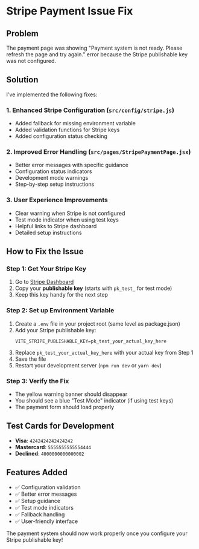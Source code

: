 # Stripe Payment Issue Fix

## Problem
The payment page was showing "Payment system is not ready. Please refresh the page and try again." error because the Stripe publishable key was not configured.

## Solution
I've implemented the following fixes:

### 1. Enhanced Stripe Configuration (`src/config/stripe.js`)
- Added fallback for missing environment variable
- Added validation functions for Stripe keys
- Added configuration status checking

### 2. Improved Error Handling (`src/pages/StripePaymentPage.jsx`)
- Better error messages with specific guidance
- Configuration status indicators
- Development mode warnings
- Step-by-step setup instructions

### 3. User Experience Improvements
- Clear warning when Stripe is not configured
- Test mode indicator when using test keys
- Helpful links to Stripe dashboard
- Detailed setup instructions

## How to Fix the Issue

### Step 1: Get Your Stripe Key
1. Go to [Stripe Dashboard](https://dashboard.stripe.com/apikeys)
2. Copy your **publishable key** (starts with `pk_test_` for test mode)
3. Keep this key handy for the next step

### Step 2: Set up Environment Variable
1. Create a `.env` file in your project root (same level as package.json)
2. Add your Stripe publishable key:
   ```
   VITE_STRIPE_PUBLISHABLE_KEY=pk_test_your_actual_key_here
   ```
3. Replace `pk_test_your_actual_key_here` with your actual key from Step 1
4. Save the file
5. Restart your development server (`npm run dev` or `yarn dev`)

### Step 3: Verify the Fix
- The yellow warning banner should disappear
- You should see a blue "Test Mode" indicator (if using test keys)
- The payment form should load properly

## Test Cards for Development
- **Visa**: `4242424242424242`
- **Mastercard**: `5555555555554444`
- **Declined**: `4000000000000002`

## Features Added
- ✅ Configuration validation
- ✅ Better error messages
- ✅ Setup guidance
- ✅ Test mode indicators
- ✅ Fallback handling
- ✅ User-friendly interface

The payment system should now work properly once you configure your Stripe publishable key!
